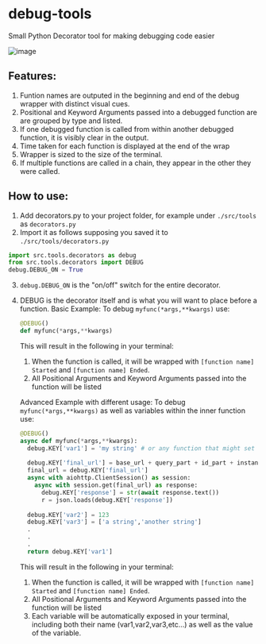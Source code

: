 # debug-tools
Small Python Decorator tool for making debugging code easier

![image](https://user-images.githubusercontent.com/99280463/210119095-528703b2-0339-478e-8e87-1a4859438649.png)

## Features:
1. Funtion names are outputed in the beginning and end of the debug wrapper with distinct visual cues.
2. Positional and Keyword Arguments passed into a debugged function are are grouped by type and listed.
3. If one debugged function is called from within another debugged function, it is visibly clear in the output.
4. Time taken for each function is displayed at the end of the wrap
5. Wrapper is sized to the size of the terminal.
6. If multiple functions are called in a chain, they appear in the other they were called.

## How to use:
1. Add decorators.py to your project folder, for example under `./src/tools` as `decorators.py`
2. Import it as follows supposing you saved it to `./src/tools/decorators.py`
```py
import src.tools.decorators as debug
from src.tools.decorators import DEBUG
debug.DEBUG_ON = True
```
3. `debug.DEBUG_ON` is the "on/off" switch for the entire decorator.
4. DEBUG is the decorator itself and is what you will want to place before a function.
    Basic Example: To debug `myfunc(*args,**kwargs)` use:
      ```py
      @DEBUG()
      def myfunc(*args,**kwargs)
      ```
    This will result in the following in your terminal:
    1. When the function is called, it will be wrapped with `[function name] Started` and `[function name] Ended`.
    2. All Positional Arguments and Keyword Arguments passed into the function will be listed
    
    Advanced Example with different usage: To debug `myfunc(*args,**kwargs)` as well as variables within the inner function use:
      ```py
      @DEBUG()
      async def myfunc(*args,**kwargs):
        debug.KEY['var1'] = 'my string' # or any function that might set the string, for example:
        
        debug.KEY['final_url'] = base_url + query_part + id_part + instance_part
        final_url = debug.KEY['final_url']
        async with aiohttp.ClientSession() as session:
          async with session.get(final_url) as response:
            debug.KEY['response'] = str(await response.text())
            r = json.loads(debug.KEY['response'])
            
        debug.KEY['var2'] = 123
        debug.KEY['var3'] = ['a string','another string']
        .
        .
        .
        return debug.KEY['var1']
      ```
    This will result in the following in your terminal:
    1. When the function is called, it will be wrapped with `[function name] Started` and `[function name] Ended`.
    2. All Positional Arguments and Keyword Arguments passed into the function will be listed
    3. Each variable will be automatically exposed in your terminal, including both their name (var1,var2,var3,etc...) as well as the value of the variable.
